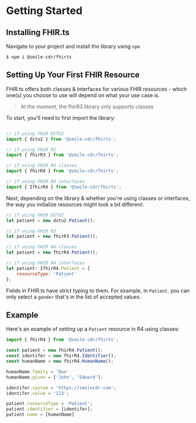 # Getting Started

## Installing FHIR.ts

Navigate to your project and install the library using `npm`

```shell
$ npm i @smile-cdr/fhirts
```

## Setting Up Your First FHIR Resource

FHIR.ts offers both classes & interfaces for various FHIR resources - which one(s) you choose to use will depend on what your use case is. 

> At the moment, the fhirR3 library only supports classes

To start, you'll need to first import the library:

```js

// if using FHIR DSTU2
import { dstu2 } from '@smile-cdr/fhirts';

// if using FHIR R3 
import { fhirR3 } from '@smile-cdr/fhirts';

// if using FHIR R4 classes
import { fhirR4 } from '@smile-cdr/fhirts';

// if using FHIR R4 interfaces
import { IfhirR4 } from '@smile-cdr/fhirts';
```

Next, depending on the library & whether you're using classes or interfaces, the way you initialize resources might look a bit different:

```js
// if using FHIR DSTU2
let patient = new dstu2.Patient();

// if using FHIR R3 
let patient = new fhirR3.Patient();

// if using FHIR R4 classes
let patient = new fhirR4.Patient();

// if using FHIR R4 interfaces
let patient: IfhirR4.Patient = {
    resourceType: 'Patient'
};
```

Fields in FHIR.ts have strict typing to them. For example, in `Patient`, you can only select a `gender` that's in the list of accepted values.

## Example

Here's an example of setting up a `Patient` resource in R4 using classes:

```js
import { fhirR4 } from '@smile-cdr/fhirts';

const patient = new fhirR4.Patient();
const identifer = new fhirR4.Identifier();
const humanName = new fhirR4.HumanName();

humanName.family = 'Doe'
humanName.given = ['John', 'Edward'];

identifer.system = 'https://smilecdr.com';
identifer.value = '123';

patient.resourceType = 'Patient';
patient.identifier = [identifer];
patient.name = [humanName]
```
